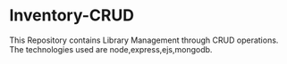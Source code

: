 # Inventory-CRUD
This Repository contains Library Management through CRUD operations.
The technologies used are node,express,ejs,mongodb.
